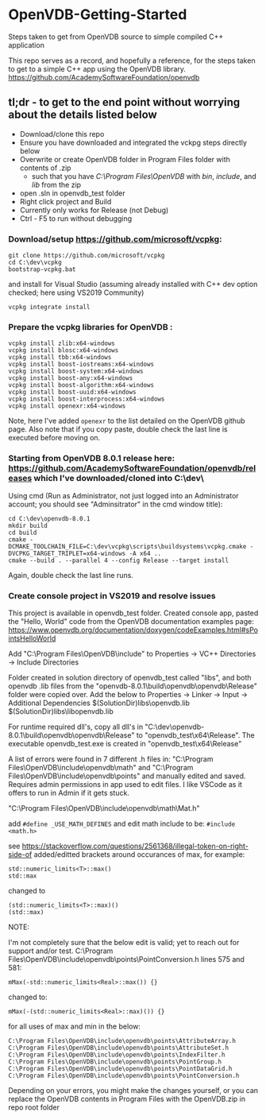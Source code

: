 # OpenVDB-Getting-Started
Steps taken to get from OpenVDB source to simple compiled C++ application

This repo serves as a record, and hopefully a reference, for the steps taken to get to a simple C++ app using the OpenVDB library. https://github.com/AcademySoftwareFoundation/openvdb

## tl;dr - to get to the end point without worrying about the details listed below

- Download/clone this repo
- Ensure you have downloaded and integrated the vckpg steps directly below
- Overwrite or create OpenVDB folder in Program Files folder with contents of .zip
  - such that you have *C:\Program Files\OpenVDB* with *bin*, *include*, and *lib* from the zip
- open .sln in openvdb_test folder
- Right click project and Build
- Currently only works for Release (not Debug)
- Ctrl - F5 to run without debugging

### Download/setup https://github.com/microsoft/vcpkg:
```
git clone https://github.com/microsoft/vcpkg
cd C:\dev\vcpkg
bootstrap-vcpkg.bat
```
and install for Visual Studio (assuming already installed with C++ dev option checked; here using VS2019 Community)
```
vcpkg integrate install
```

### Prepare the vcpkg libraries for OpenVDB :
```
vcpkg install zlib:x64-windows
vcpkg install blosc:x64-windows
vcpkg install tbb:x64-windows
vcpkg install boost-iostreams:x64-windows
vcpkg install boost-system:x64-windows
vcpkg install boost-any:x64-windows
vcpkg install boost-algorithm:x64-windows
vcpkg install boost-uuid:x64-windows
vcpkg install boost-interprocess:x64-windows
vcpkg install openexr:x64-windows

```
Note, here I've added `openexr` to the list detailed on the OpenVDB github page.  Also note that if you copy paste, double check the last line is executed before moving on.

### Starting from OpenVDB 8.0.1 release here: https://github.com/AcademySoftwareFoundation/openvdb/releases which I've downloaded/cloned into C:\dev\

Using cmd (Run as Administrator, not just logged into an Administrator account; you should see "Adminsitrator" in the cmd window title):
```
cd C:\dev\openvdb-8.0.1
mkdir build
cd build
cmake -DCMAKE_TOOLCHAIN_FILE=C:\dev\vcpkg\scripts\buildsystems\vcpkg.cmake -DVCPKG_TARGET_TRIPLET=x64-windows -A x64 ..
cmake --build . --parallel 4 --config Release --target install

```
Again, double check the last line runs.

### Create console project in VS2019 and resolve issues

This project is available in openvdb_test folder.
Created console app, pasted the "Hello, World" code from the OpenVDB documentation examples page:
https://www.openvdb.org/documentation/doxygen/codeExamples.html#sPointsHelloWorld

Add "C:\Program Files\OpenVDB\include" to Properties -> VC++ Directories -> Include Directories

Folder created in solution directory of openvdb_test called "libs", and both openvdb .lib files from the "openvdb-8.0.1\build\openvdb\openvdb\Release" folder were copied over.
Add the below to Properties -> Linker -> Input -> Additional Dependencies
$(SolutionDir)libs\openvdb.lib
$(SolutionDir)libs\libopenvdb.lib

For runtime required dll's, copy all dll's in "C:\dev\openvdb-8.0.1\build\openvdb\openvdb\Release" to "openvdb_test\x64\Release".
The executable openvdb_test.exe is created in "openvdb_test\x64\Release"

A list of errors were found in 7 different .h files in:
"C:\Program Files\OpenVDB\include\openvdb\math\"
and
"C:\Program Files\OpenVDB\include\openvdb\points"
and manually edited and saved.  Requires admin permissions in app used to edit files.  I like VSCode as it offers to run in Admin if it gets stuck.

"C:\Program Files\OpenVDB\include\openvdb\math\Mat.h"

add 
`#define _USE_MATH_DEFINES`
and edit math include to be: 
`#include <math.h>`

see https://stackoverflow.com/questions/2561368/illegal-token-on-right-side-of
added/editted brackets around occurances of max, for example:
```
std::numeric_limits<T>::max()
std::max
```
changed to 
```
(std::numeric_limits<T>::max)()
(std::max)
```

NOTE:

I'm not completely sure that the below edit is valid; yet to reach out for support and/or test.  C:\Program Files\OpenVDB\include\openvdb\points\PointConversion.h lines 575 and 581:
```
mMax(-std::numeric_limits<Real>::max()) {}
```
changed to:
```
mMax(-(std::numeric_limits<Real>::max)()) {}
```

for all uses of max and min in the below:
```
C:\Program Files\OpenVDB\include\openvdb\points\AttributeArray.h
C:\Program Files\OpenVDB\include\openvdb\points\AttributeSet.h
C:\Program Files\OpenVDB\include\openvdb\points\IndexFilter.h
C:\Program Files\OpenVDB\include\openvdb\points\PointGroup.h
C:\Program Files\OpenVDB\include\openvdb\points\PointDataGrid.h
C:\Program Files\OpenVDB\include\openvdb\points\PointConversion.h
```
Depending on your errors, you might make the changes yourself, or you can replace the OpenVDB contents in Program Files with the OpenVDB.zip in repo root folder